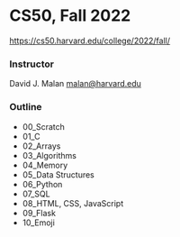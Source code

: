 # CS50, Fall 2022

https://cs50.harvard.edu/college/2022/fall/

### Instructor
David J. Malan
malan@harvard.edu

### Outline
* 00_Scratch
* 01_C
* 02_Arrays
* 03_Algorithms
* 04_Memory
* 05_Data Structures
* 06_Python
* 07_SQL
* 08_HTML, CSS, JavaScript
* 09_Flask
* 10_Emoji

<br><br>

